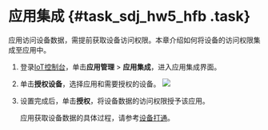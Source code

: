 # 应用集成 {#task_sdj_hw5_hfb .task}

应用访问设备数据，需提前获取设备访问权限。本章介绍如何将设备的访问权限集成至应用中。

1.  登录[IoT控制台](https://iot.console.aliyun.com)，单击**应用管理** \> **应用集成**，进入应用集成界面。 
2.  单击**授权设备**，选择应用和需要授权的设备。 ![](http://static-aliyun-doc.oss-cn-hangzhou.aliyuncs.com/assets/img/22215/153968354913326_zh-CN.png) 
3.  设置完成后，单击**授权**，将设备数据的访问权限授予该应用。 

    应用获取设备数据的具体过程，请参考[设备打通](cn.zh-CN/.md#)。


